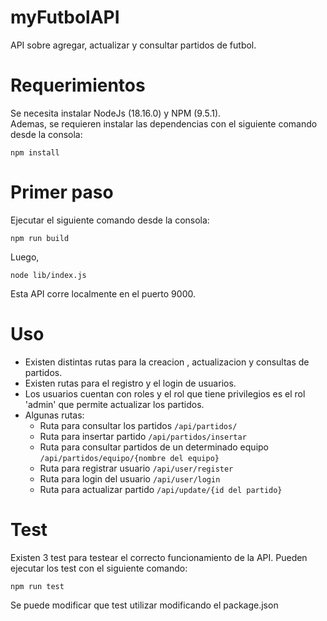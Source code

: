 # myFutbolAPI
API sobre agregar, actualizar y consultar partidos de futbol.

# Requerimientos
Se necesita instalar NodeJs (18.16.0)  y NPM (9.5.1).  
Ademas, se requieren instalar las dependencias con el siguiente comando desde la consola:

```
npm install
```

# Primer paso
Ejecutar el siguiente comando desde la consola:
```
npm run build
```
Luego,
```
node lib/index.js
```
Esta API corre localmente en el puerto 9000.

# Uso

* Existen distintas rutas para la creacion , actualizacion y consultas de partidos.
* Existen rutas para el registro y el login de usuarios. 
* Los usuarios cuentan con roles y el rol que tiene privilegios es el rol 'admin' que permite actualizar los partidos.
* Algunas rutas:
  - Ruta para consultar los partidos `/api/partidos/`
  - Ruta para insertar partido `/api/partidos/insertar`
  - Ruta para consultar partidos de un determinado equipo `/api/partidos/equipo/{nombre del equipo}`
  - Ruta para registrar usuario `/api/user/register`
  - Ruta para login del usuario `/api/user/login`
  - Ruta para actualizar partido `/api/update/{id del partido}`

# Test
Existen 3 test para testear el correcto funcionamiento de la API.
Pueden ejecutar los test con el siguiente comando:
```
npm run test
```
Se puede modificar que test utilizar modificando el package.json
